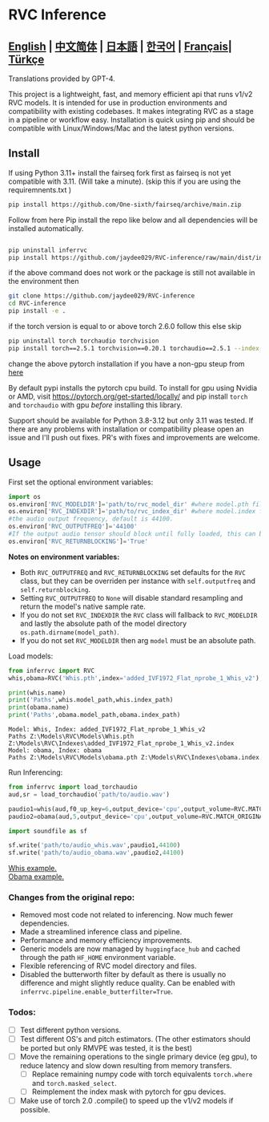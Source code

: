 # RVC Inference

[**English**](./README.md) | [**中文简体**](./docs/README.ch.md) | [**日本語**](./docs/README.ja.md) | [**한국어**](./docs/README.ko.md) | [**Français**](./docs/README.fr.md)| [**Türkçe**](./docs/README.tr.md)
------
Translations provided by GPT-4.

This project is a lightweight, fast, and memory efficient api that runs v1/v2 RVC models. It is intended for use in production environments and compatibility with existing codebases.
It makes integrating RVC as a stage in a pipeline or workflow easy. Installation is quick using pip and should be compatible with
Linux/Windows/Mac and the latest python versions.
## Install
If using Python 3.11+ install the fairseq fork first as fairseq is not yet compatible with 3.11. (Will take a minute).
(skip this if you are using the requiremnents.txt )
```bash
pip install https://github.com/One-sixth/fairseq/archive/main.zip
```

Follow from here
Pip install the repo like below and all dependencies will be installed automatically.
```bash

pip uninstall inferrvc
pip install https://github.com/jaydee029/RVC-inference/raw/main/dist/inferrvc-1.0-py3-none-any.whl --no-cache-dir
```
if the above command does not work or the package is still not available in the environment
then 
```bash
git clone https://github.com/jaydee029/RVC-inference
cd RVC-inference
pip install -e .
```
if the torch version is equal to or above torch 2.6.0 follow this else skip
```bash
pip uninstall torch torchaudio torchvision
pip install torch==2.5.1 torchvision==0.20.1 torchaudio==2.5.1 --index-url https://download.pytorch.org/whl/cu124
```
change the above pytorch installation if you have a non-gpu steup from [here](https://pytorch.org/get-started/previous-versions/)

By default pypi installs the pytorch cpu build. To install for gpu using Nvidia or AMD, visit https://pytorch.org/get-started/locally/ and pip install `torch` and `torchaudio` with gpu _before_ installing this library.

Support should be available for Python 3.8-3.12 but only 3.11 was tested. If there are any problems with installation or compatibility please open an issue and I'll push out fixes.
PR's with fixes and improvements are welcome.

## Usage
First set the optional environment variables:
```python
import os
os.environ['RVC_MODELDIR']='path/to/rvc_model_dir' #where model.pth files are stored.
os.environ['RVC_INDEXDIR']='path/to/rvc_index_dir' #where model.index files are stored.
#the audio output frequency, default is 44100.
os.environ['RVC_OUTPUTFREQ']='44100'
#If the output audio tensor should block until fully loaded, this can be ignored. But if you want to run in a larger torch pipeline, setting to False will improve performance a little.
os.environ['RVC_RETURNBLOCKING']='True'
```
**Notes on environment variables:**
- Both `RVC_OUTPUTFREQ` and `RVC_RETURNBLOCKING` set defaults for the `RVC` class, but they can be overriden per instance with `self.outputfreq` and `self.returnblocking`.  
- Setting `RVC_OUTPUTFREQ` to `None` will disable standard resampling and return the model's native sample rate.  
- If you do not set `RVC_INDEXDIR` the `RVC` class will fallback to `RVC_MODELDIR` and lastly the absolute path of the model directory `os.path.dirname(model_path)`.  
- If you do not set `RVC_MODELDIR` then arg `model` must be an absolute path.

Load models:
```python
from inferrvc import RVC
whis,obama=RVC('Whis.pth',index='added_IVF1972_Flat_nprobe_1_Whis_v2'),RVC(model='obama')

print(whis.name)
print('Paths',whis.model_path,whis.index_path)
print(obama.name)
print('Paths',obama.model_path,obama.index_path)
```
```text
Model: Whis, Index: added_IVF1972_Flat_nprobe_1_Whis_v2
Paths Z:\Models\RVC\Models\Whis.pth Z:\Models\RVC\Indexes\added_IVF1972_Flat_nprobe_1_Whis_v2.index
Model: obama, Index: obama
Paths Z:\Models\RVC\Models\obama.pth Z:\Models\RVC\Indexes\obama.index
```

Run Inferencing:
```python
from inferrvc import load_torchaudio
aud,sr = load_torchaudio('path/to/audio.wav')

paudio1=whis(aud,f0_up_key=6,output_device='cpu',output_volume=RVC.MATCH_ORIGINAL,index_rate=.75)
paudio2=obama(aud,5,output_device='cpu',output_volume=RVC.MATCH_ORIGINAL,index_rate=.9)

import soundfile as sf

sf.write('path/to/audio_whis.wav',paudio1,44100)
sf.write('path/to/audio_obama.wav',paudio2,44100)
```
[Whis example.](./docs/audio_whis.wav)  
[Obama example.](./docs/audio_obama.wav)

### Changes from the original repo:
 - Removed most code not related to inferencing. Now much fewer dependencies.
 - Made a streamlined inference class and pipeline.
 - Performance and memory efficiency improvements.
 - Generic models are now managed by `huggingface_hub` and cached through the path `HF_HOME` environment variable.
 - Flexible referencing of RVC model directory and files.
 - Disabled the butterworth filter by default as there is usually no difference and might slightly reduce quality. Can be enabled with `inferrvc.pipeline.enable_butterfilter=True`.

### Todos:
- [ ] Test different python versions.
- [ ] Test different OS's and pitch estimators. (The other estimators should be ported but only RMVPE was tested, it is the best)
- [ ] Move the remaining operations to the single primary device (eg gpu), to reduce latency and slow down resulting from memory transfers.
  - [ ] Replace remaining numpy code with torch equivalents `torch.where` and `torch.masked_select`.
  - [ ] Reimplement the index mask with pytorch for gpu devices.
- [ ] Make use of torch 2.0 .compile() to speed up the v1/v2 models if possible.
